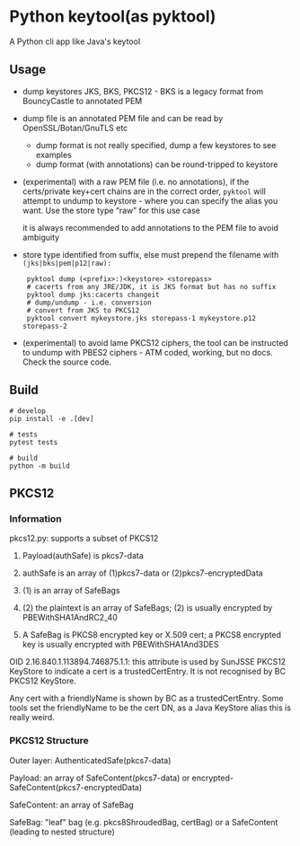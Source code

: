 # Python keytool(as  pyktool)

A Python cli app like Java's  keytool

## Usage

* dump keystores JKS, BKS, PKCS12 - BKS is a legacy format from BouncyCastle to annotated PEM
* dump file is an annotated PEM file and can be read by OpenSSL/Botan/GnuTLS etc
    * dump format is not really specified, dump a few keystores to see examples
    * dump format (with annotations) can be round-tripped to keystore
* (experimental) with a raw PEM file  (i.e. no annotations), if the certs/private key+cert chains
     are in the correct order, `pyktool`
     will attempt to undump to keystore - where you can specify the alias you want. Use the store
     type &ldquo;raw&rdquo; for this use case

     it is always recommended to add annotations to the PEM file to avoid ambiguity

*  store type identified from suffix, else must prepend the filename with `(jks|bks|pem|p12|raw):`

        pyktool dump (<prefix>:)<keystore> <storepass>
        # cacerts from any JRE/JDK, it is JKS format but has no suffix
        pyktool dump jks:cacerts changeit
        # dump/undump - i.e. conversion
        # convert from JKS to PKCS12
        pyktool convert mykeystore.jks storepass-1 mykeystore.p12 storepass-2

* (experimental) to avoid lame PKCS12 ciphers, the tool can be instructed to undump  with
    PBES2 ciphers - ATM coded, working, but no docs. Check the source code.


## Build

    # develop
    pip install -e .[dev]

    # tests
    pytest tests

    # build
    python -m build


## PKCS12

### Information

pkcs12.py: supports a subset of PKCS12

1. Payload(authSafe) is pkcs7-data

2. authSafe is an array of (1)pkcs7-data or (2)pkcs7-encryptedData

3. (1) is an array of SafeBags

4. (2) the plaintext is an array of SafeBags; (2) is usually encrypted by
PBEWithSHA1AndRC2_40

5. A SafeBag is PKCS8 encrypted key or X.509 cert; a PKCS8 encrypted key is usually encrypted with
PBEWithSHA1And3DES

OID 2.16.840.1.113894.746875.1.1: this attribute is used by SunJSSE PKCS12 KeyStore to
indicate a cert is a trustedCertEntry. It is not recognised by BC PKCS12 KeyStore.

Any cert with a friendlyName is shown by BC as a trustedCertEntry. Some tools set the
friendlyName to be the cert DN, as a Java KeyStore alias this is really weird.

### PKCS12 Structure

Outer layer: AuthenticatedSafe(pkcs7-data)

Payload: an array of SafeContent(pkcs7-data)  or encrypted-SafeContent(pkcs7-encryptedData)

SafeContent: an array of SafeBag

SafeBag: "leaf" bag (e.g. pkcs8ShroudedBag, certBag) or a SafeContent (leading to nested structure)
